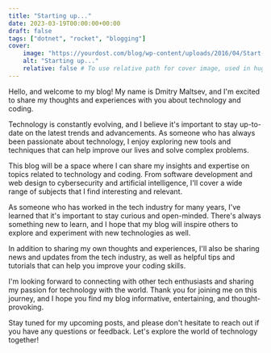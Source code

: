 ```yaml
---
title: "Starting up..."
date: 2023-03-19T00:00:00+00:00
draft: false
tags: ["dotnet", "rocket", "blogging"]
cover:
    image: "https://yourdost.com/blog/wp-content/uploads/2016/04/Start-a-startup-compressor.jpg"
    alt: "Starting up..."
    relative: false # To use relative path for cover image, used in hugo Page-bundles
---
```


Hello, and welcome to my blog! My name is Dmitry Maltsev, and I'm excited to share my thoughts and experiences with you about technology and coding.

Technology is constantly evolving, and I believe it's important to stay up-to-date on the latest trends and advancements. As someone who has always been passionate about technology, I enjoy exploring new tools and techniques that can help improve our lives and solve complex problems.

This blog will be a space where I can share my insights and expertise on topics related to technology and coding. From software development and web design to cybersecurity and artificial intelligence, I'll cover a wide range of subjects that I find interesting and relevant.

As someone who has worked in the tech industry for many years, I've learned that it's important to stay curious and open-minded. There's always something new to learn, and I hope that my blog will inspire others to explore and experiment with new technologies as well.

In addition to sharing my own thoughts and experiences, I'll also be sharing news and updates from the tech industry, as well as helpful tips and tutorials that can help you improve your coding skills.

I'm looking forward to connecting with other tech enthusiasts and sharing my passion for technology with the world. Thank you for joining me on this journey, and I hope you find my blog informative, entertaining, and thought-provoking.

Stay tuned for my upcoming posts, and please don't hesitate to reach out if you have any questions or feedback. Let's explore the world of technology together!